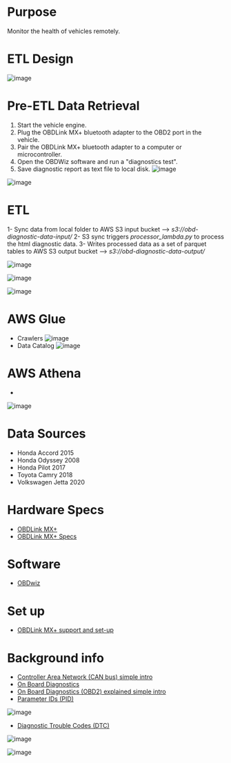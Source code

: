 # Purpose
Monitor the health of vehicles remotely. 
 
# ETL Design 
![image](https://user-images.githubusercontent.com/76083769/155837691-7faa2c4e-601f-4ecf-8813-8ac03b1c547c.png)

# Pre-ETL Data Retrieval
1. Start the vehicle engine.
2. Plug the OBDLink MX+ bluetooth adapter to the OBD2 port in the vehicle.
3. Pair the OBDLink MX+ bluetooth adapter to a computer or microcontroller.
4. Open the OBDWiz software and run a "diagnostics test".
5. Save diagnostic report as text file to local disk. 
![image](https://user-images.githubusercontent.com/76083769/155813294-114cc19c-e392-48bc-ac44-c3abc8123374.png)

![image](https://user-images.githubusercontent.com/76083769/155813379-bd3f3beb-c3d2-4e5f-9f2b-73aafa1369c3.png)

# ETL
1- Sync data from local folder to AWS S3 input bucket --> _s3://obd-diagnostic-data-input/_
2- S3 sync triggers _processor_lambda.py_ to process the html diagnostic data.
3- Writes processed data as a set of parquet tables to AWS S3 output bucket --> _s3://obd-diagnostic-data-output/_

![image](https://user-images.githubusercontent.com/76083769/155828172-75d98463-3941-47c4-a441-f4e966637b79.png)

![image](https://user-images.githubusercontent.com/76083769/155828238-4be7aea0-fce0-4a6d-b603-0bd8d096c71f.png)

![image](https://user-images.githubusercontent.com/76083769/155828273-4fea0ed7-80de-4431-9697-3ae50d7660d0.png)

# AWS Glue
- Crawlers 
![image](https://user-images.githubusercontent.com/76083769/155834706-b7875bbf-2f76-4781-8406-d4541b4f0307.png)
- Data Catalog
![image](https://user-images.githubusercontent.com/76083769/155834467-542ec8f3-3f90-4635-a2fe-3cbf1033ebd2.png)

# AWS Athena 
-
![image](https://user-images.githubusercontent.com/76083769/155836089-49f78521-af51-4f70-ba00-f423bb03abe5.png)

# Data Sources 
 - Honda Accord 2015
 - Honda Odyssey 2008
 - Honda Pilot 2017
 - Toyota Camry 2018
 - Volkswagen Jetta 2020
 
 # Hardware Specs 
 - [OBDLink MX+](https://www.obdlink.com/products/obdlink-mxp/)
 - [OBDLink MX+ Specs](https://www.obdlink.com/wp-content/uploads/2019/01/app_support.pdf)

# Software
 - [OBDwiz](https://www.obdlink.com/software/)

# Set up
- [OBDLink MX+ support and set-up](https://www.obdlink.com/support/mxp/#win-mxp)

# Background info
- [Controller Area Network (CAN bus) simple intro](https://www.csselectronics.com/pages/can-bus-simple-intro-tutorial)
- [On Board Diagnostics](https://en.wikipedia.org/wiki/On-board_diagnostics)
- [On Board Diagnostics (OBD2) explained simple intro](https://www.csselectronics.com/pages/obd2-explained-simple-intro)
- [Parameter IDs (PID)](https://en.wikipedia.org/wiki/OBD-II_PIDs)

![image](https://user-images.githubusercontent.com/76083769/149011965-7d9670ee-1549-4838-8745-8b0c0b6768de.png)

- [Diagnostic Trouble Codes (DTC)](https://www.dmv.de.gov/VehicleServices/inspections/pdfs/dtc_list.pdf)

![image](https://user-images.githubusercontent.com/76083769/148725136-97df9337-a5a8-4445-9896-a6a814261287.png)

![image](https://user-images.githubusercontent.com/76083769/149032586-7ebc24ec-5ea5-4d52-b9a6-f0d393a6c68f.png)

